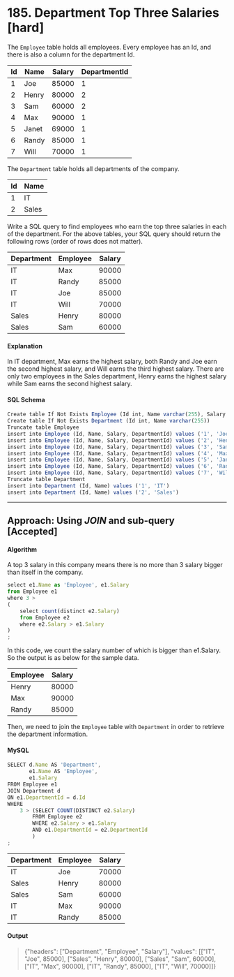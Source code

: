 # 185.	Department Top Three Salaries [hard]

The `Employee` table holds all employees. Every employee has an Id, and there is also a column for the department Id.

Id | Name  | Salary | DepartmentId
--|--|--|--
1  | Joe   | 85000  | 1            
2  | Henry | 80000  | 2            
3  | Sam   | 60000  | 2            
4  | Max   | 90000  | 1           
5  | Janet | 69000  | 1            
6  | Randy | 85000  | 1            
7  | Will  | 70000  | 1            

The `Department` table holds all departments of the company.

Id | Name     
--|--
 1  | IT       
 2  | Sales    

Write a SQL query to find employees who earn the top three salaries in each of the department. For the above tables, your SQL query should return the following rows (order of rows does not matter).

Department | Employee | Salary 
--|--|--
 IT         | Max      | 90000  
 IT         | Randy    | 85000  
 IT         | Joe      | 85000  
 IT         | Will     | 70000  
 Sales      | Henry    | 80000  
 Sales      | Sam      | 60000  

#### Explanation

In IT department, Max earns the highest salary, both Randy and Joe earn the second highest salary, and Will earns the third highest salary. There are only two employees in the Sales department, Henry earns the highest salary while Sam earns the second highest salary.

#### SQL Schema
```javascript
Create table If Not Exists Employee (Id int, Name varchar(255), Salary int, DepartmentId int)
Create table If Not Exists Department (Id int, Name varchar(255))
Truncate table Employee
insert into Employee (Id, Name, Salary, DepartmentId) values ('1', 'Joe', '85000', '1')
insert into Employee (Id, Name, Salary, DepartmentId) values ('2', 'Henry', '80000', '2')
insert into Employee (Id, Name, Salary, DepartmentId) values ('3', 'Sam', '60000', '2')
insert into Employee (Id, Name, Salary, DepartmentId) values ('4', 'Max', '90000', '1')
insert into Employee (Id, Name, Salary, DepartmentId) values ('5', 'Janet', '69000', '1')
insert into Employee (Id, Name, Salary, DepartmentId) values ('6', 'Randy', '85000', '1')
insert into Employee (Id, Name, Salary, DepartmentId) values ('7', 'Will', '70000', '1')
Truncate table Department
insert into Department (Id, Name) values ('1', 'IT')
insert into Department (Id, Name) values ('2', 'Sales')
```

---
## Approach: Using _JOIN_ and sub-query [Accepted]

#### Algorithm

A top 3 salary in this company means there is no more than 3 salary bigger than itself in the company.
```javascript
select e1.Name as 'Employee', e1.Salary
from Employee e1
where 3 >
(
    select count(distinct e2.Salary)
    from Employee e2
    where e2.Salary > e1.Salary
)
;
```
In this code, we count the salary number of which is bigger than e1.Salary. So the output is as below for the sample data.

Employee | Salary 
--|--
 Henry    | 80000  
 Max      | 90000  
 Randy    | 85000  
 
Then, we need to join the `Employee` table with `Department` in order to retrieve the department information.

#### MySQL
```javascript
SELECT d.Name AS 'Department', 
       e1.Name AS 'Employee', 
       e1.Salary
FROM Employee e1
JOIN Department d 
ON e1.DepartmentId = d.Id
WHERE
    3 > (SELECT COUNT(DISTINCT e2.Salary)
        FROM Employee e2
        WHERE e2.Salary > e1.Salary
        AND e1.DepartmentId = e2.DepartmentId
        )
;
```
 Department | Employee | Salary 
--|--|--
 IT         | Joe      | 70000  
 Sales      | Henry    | 80000  
 Sales      | Sam      | 60000  
 IT         | Max      | 90000  
 IT         | Randy    | 85000  

#### Output
> {"headers": ["Department", "Employee", "Salary"], "values": [["IT", "Joe", 85000], ["Sales", "Henry", 80000], ["Sales", "Sam", 60000], ["IT", "Max", 90000], ["IT", "Randy", 85000], ["IT", "Will", 70000]]}
